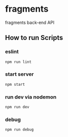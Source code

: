 # fragments

fragments back-end API

## How to run Scripts

### eslint

```bash
npm run lint
```

### start server

```bash
npm start
```

### run dev via nodemon

```bash
npm run dev
```

### debug

```bash
npm run debug
```
